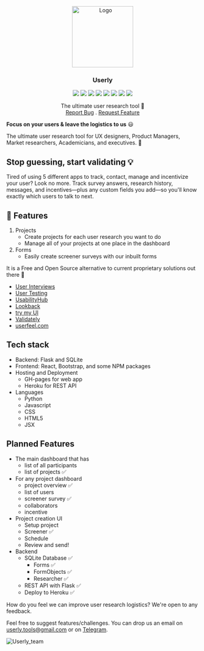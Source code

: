 <p align="center">

  <img src="https://i.imgur.com/izJDtLYt.png" alt="Logo" width="160" height="160">

<h3 align="center">Userly</h3>

  <p align="center"><img src="https://img.shields.io/github/issues-raw/userly-tools/userly-tools?style=flat-square"> <img src="https://img.shields.io/website?url=http://userly.studio/&style=flat-square"> <img src="https://img.shields.io/github/languages/count/userly-tools/userly-tools?style=flat-square"> <img src="https://img.shields.io/github/languages/code-size/userly-tools/userly-tools?style=flat-square"> <img src="https://img.shields.io/github/license/userly-tools/userly-tools?style=flat-square"> <img src="https://img.shields.io/github/workflow/status/userly-tools/userly-tools/Build%20and%20Deploy/master?style=flat-square"> <img src="https://img.shields.io/github/stars/userly-tools/userly-tools?style=flat-square"> <img src="https://img.shields.io/github/contributors/userly-tools/userly-tools?style=flat-square"></p>

  <p align="center">
    The ultimate user research tool 👐</br>
    <a href="https://github.com/userly-tools/userly-tools/issues">Report Bug</a>
    .
    <a href="https://github.com/userly-tools/userly-tools/issues">Request Feature</a>
  </p>
</p>  

**Focus on your users & leave the logistics to us** 😃

The ultimate user research tool for UX designers, Product Managers, Market researchers, Academicians, and executives. 👐

## Stop guessing, start validating 💡

Tired of using 5 different apps to track, contact, manage and incentivize your user? Look no more.
Track survey answers, research history, messages, and incentives—plus any custom fields you add—so you'll know exactly which users to talk to next.

## 🌟 Features

1. Projects
    - Create projects for each user research you want to do
    - Manage all of your projects at one place in the dashboard
2. Forms
    - Easily create screener surveys with our inbuilt forms

It is a Free and Open Source alternative to current proprietary solutions out there 🚀

- [User Interviews](https://www.userinterviews.com/research-hub)
- [User Testing](https://www.usertesting.com/)
- [UsabilityHub](https://usabilityhub.com/)
- [Lookback](https://lookback.io/)
- [try my UI](https://www.trymyui.com/)
- [Validately](https://validately.com/)
- [userfeel.com](http://userfeel.com/)

## Tech stack

- Backend: Flask and SQLite
- Frontend: React, Bootstrap, and some NPM packages
- Hosting and Deployment
  - GH-pages for web app 
  - Heroku for REST API
- Languages
  - Python
  - Javascript
  - CSS
  - HTML5
  - JSX

## Planned Features

- The main dashboard that has
    - list of all participants 
    - list of projects ✅
- For any project dashboard
    - project overview ✅
    - list of users
    - screener survey ✅
    - collaborators
    - incentive
- Project creation UI
    - Setup project
    - Screener ✅
    - Schedule
    - Review and send!
- Backend
    - SQLite Database ✅
      - Forms ✅
      - FormObjects ✅
      - Researcher ✅
    - REST API with Flask ✅
    - Deploy to Heroku ✅

How do you feel we can improve user research logistics? We're open to any feedback.

Feel free to suggest features/challenges. You can drop us an email on [userly.tools@gmail.com](userly.tools@gmail.com) or on [Telegram](https://t.me/rohanrajpal).

![Userly_team](https://i.imgur.com/MDe9yKH.png)
